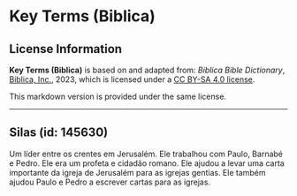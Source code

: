 # Key Terms (Biblica)

## License Information

**Key Terms (Biblica)** is based on and adapted from: _Biblica Bible Dictionary_, [Biblica, Inc.](https://www.biblica.com/), 2023, which is licensed under a [CC BY-SA 4.0 license](https://creativecommons.org/licenses/by-sa/4.0/legalcode.en).

This markdown version is provided under the same license.



--------------------------------

## Silas (id: 145630)

Um líder entre os crentes em Jerusalém. Ele trabalhou com Paulo, Barnabé e Pedro. Ele era um profeta e cidadão romano. Ele ajudou a levar uma carta importante da igreja de Jerusalém para as igrejas gentias. Ele também ajudou Paulo e Pedro a escrever cartas para as igrejas.


